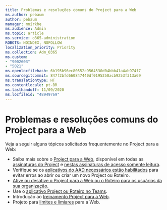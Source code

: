 ```yaml
---
title: Problemas e resoluções comuns do Project para a Web
ms.author: pebaum
author: pebaum
manager: mnirkhe
ms.audience: Admin
ms.topic: article
ms.service: o365-administration
ROBOTS: NOINDEX, NOFOLLOW
localization_priority: Priority
ms.collection: Adm_O365
ms.custom:
- "9002603"
- "5021"
ms.openlocfilehash: 6b195b96ec80552c9564530d04bbb41a4ab974f7
ms.sourcegitcommit: 847f2bfd660847440df0195258acb9253f313a69
ms.translationtype: HT
ms.contentlocale: pt-BR
ms.lasthandoff: 11/09/2020
ms.locfileid: "48949769"
---
```

# <a name="project-for-the-web-common-issues-and-resolutions"></a>Problemas e resoluções comuns do Project para a Web

Veja a seguir alguns tópicos solicitados frequentemente no Project para a Web:

- Saiba mais sobre o [Project para a Web](https://support.microsoft.com/office/what-is-project-for-the-web-c19b2421-3c9d-4037-97c6-f66b6e1d2eb5), disponível em todas as [assinaturas do Project](https://products.office.com/project/compare-microsoft-project-management-software) e [nestas assinaturas de acesso somente leitura](https://docs.microsoft.com/project-for-the-web/office-365-user-view-access-to-project-and-roadmap).
- Verifique se os [aplicativos do AAD necessários estão habilitados](https://techcommunity.microsoft.com/t5/project-support-blog/roadmap-have-you-disabled-some-necessary-services/ba-p/815067) para evitar erros ao abrir ou criar um novo Project ou Roteiro.
- [Ative ou desative o Project para a Web ou o Roteiro para os usuários da sua organização](https://docs.microsoft.com/project-for-the-web/turn-project-for-the-web-off).
- Use o [aplicativo Project ou Roteiro no Teams](https://support.microsoft.com/office/2dc584e6-2f6c-4e2d-9008-0b3f6845eb52).
- Introdução ao [treinamento Project para a Web](https://support.office.com/article/50bf3e29-0f0d-4b7a-9d2c-7c78389b67ad).
- Projeto para [limites e limiares](https://docs.microsoft.com/project-for-the-web/project-for-the-web-limits-and-boundaries) para a Web.
